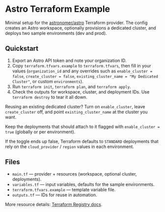 # Astro Terraform Example

Minimal setup for the [astronomer/astro](https://registry.terraform.io/providers/astronomer/astro/latest) Terraform provider. The config creates an Astro workspace, optionally provisions a dedicated cluster, and deploys two sample environments (dev and prod).

## Quickstart

1. Export an Astro API token and note your organization ID.
2. Copy `terraform.tfvars.example` to `terraform.tfvars`, then fill in your values (`organization_id` and any overrides such as `enable_cluster = false`, `create_cluster = false`, `existing_cluster_name = "My Dedicated Cluster"`, or custom `environments`).
3. Run `terraform init`, `terraform plan`, and `terraform apply`.
4. Check the outputs for workspace, cluster, and deployment IDs. Use `terraform destroy` to tear it all down.

Reusing an existing dedicated cluster? Turn on `enable_cluster`, leave `create_cluster` off, and point `existing_cluster_name` at the cluster you want.

Keep the deployments that should attach to it flagged with `enable_cluster = true` (globally or per environment).

If the toggle ends up false, Terraform defaults to `STANDARD` deployments that rely on the `cloud_provider` / `region` values in each environment.

## Files

- `main.tf` — provider + resources (workspace, optional cluster, deployments).
- `variables.tf` — input variables, defaults for the sample environments.
- `terraform.tfvars.example` — template variable file.
- `outputs.tf` — IDs for reuse in automation.

More resource details: [Terraform Registry docs](https://registry.terraform.io/providers/astronomer/astro/latest/docs).
